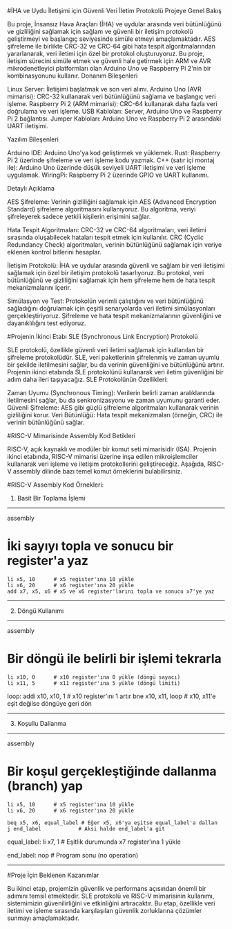#İHA ve Uydu İletişimi için Güvenli Veri İletim Protokolü
Projeye Genel Bakış

Bu proje, İnsansız Hava Araçları (İHA) ve uydular arasında veri bütünlüğünü ve gizliliğini sağlamak için sağlam ve güvenli bir iletişim protokolü geliştirmeyi ve başlangıç seviyesinde simüle etmeyi amaçlamaktadır. AES şifreleme ile birlikte CRC-32 ve CRC-64 gibi hata tespit algoritmalarından yararlanarak, veri iletimi için özel bir protokol oluşturuyoruz. Bu proje, iletişim sürecini simüle etmek ve güvenli hale getirmek için ARM ve AVR mikrodenetleyici platformları olan Arduino Uno ve Raspberry Pi 2'nin bir kombinasyonunu kullanır.
Donanım Bileşenleri

Linux Server: İletişimi başlatmak ve son veri alımı.
Arduino Uno (AVR mimarisi): CRC-32 kullanarak veri bütünlüğünü sağlama ve başlangıç veri işleme.
Raspberry Pi 2 (ARM mimarisi): CRC-64 kullanarak daha fazla veri doğrulama ve veri işleme.
USB Kabloları: Server, Arduino Uno ve Raspberry Pi 2 bağlantısı.
Jumper Kabloları: Arduino Uno ve Raspberry Pi 2 arasındaki UART iletişimi.

Yazılım Bileşenleri

Arduino IDE: Arduino Uno'ya kod geliştirmek ve yüklemek.
Rust: Raspberry Pi 2 üzerinde şifreleme ve veri işleme kodu yazmak.
C++ (satır içi montaj ile): Arduino Uno üzerinde düşük seviyeli UART iletişimi ve veri işleme uygulamak.
WiringPi: Raspberry Pi 2 üzerinde GPIO ve UART kullanımı.

Detaylı Açıklama

AES Şifreleme: Verinin gizliliğini sağlamak için AES (Advanced Encryption Standard) şifreleme algoritmasını kullanıyoruz. Bu algoritma, veriyi şifreleyerek sadece yetkili kişilerin erişimini sağlar.

Hata Tespit Algoritmaları: CRC-32 ve CRC-64 algoritmaları, veri iletimi sırasında oluşabilecek hataları tespit etmek için kullanılır. CRC (Cyclic Redundancy Check) algoritmaları, verinin bütünlüğünü sağlamak için veriye eklenen kontrol bitlerini hesaplar.

İletişim Protokolü: İHA ve uydular arasında güvenli ve sağlam bir veri iletişimi sağlamak için özel bir iletişim protokolü tasarlıyoruz. Bu protokol, veri bütünlüğünü ve gizliliğini sağlamak için hem şifreleme hem de hata tespit mekanizmalarını içerir.

Simülasyon ve Test: Protokolün verimli çalıştığını ve veri bütünlüğünü sağladığını doğrulamak için çeşitli senaryolarda veri iletimi simülasyonları gerçekleştiriyoruz. Şifreleme ve hata tespit mekanizmalarının güvenliğini ve dayanıklılığını test ediyoruz.

#Projenin İkinci Etabı
SLE (Synchronous Link Encryption) Protokolü

SLE protokolü, özellikle güvenli veri iletimi sağlamak için kullanılan bir şifreleme protokolüdür. SLE, veri paketlerinin şifrelenmiş ve zaman uyumlu bir şekilde iletilmesini sağlar, bu da verinin güvenliğini ve bütünlüğünü artırır. Projenin ikinci etabında SLE protokolünü kullanarak veri iletim güvenliğini bir adım daha ileri taşıyacağız.
SLE Protokolünün Özellikleri:

Zaman Uyumu (Synchronous Timing): Verilerin belirli zaman aralıklarında iletilmesini sağlar, bu da senkronizasyonu ve zaman uyumunu garanti eder.
Güvenli Şifreleme: AES gibi güçlü şifreleme algoritmaları kullanarak verinin gizliliğini korur.
Veri Bütünlüğü: Hata tespit mekanizmaları (örneğin, CRC) ile verinin bütünlüğünü sağlar.

#RISC-V Mimarisinde Assembly Kod Betikleri

RISC-V, açık kaynaklı ve modüler bir komut seti mimarisidir (ISA). Projenin ikinci etabında, RISC-V mimarisi üzerine inşa edilen mikroişlemciler kullanarak veri işleme ve iletişim protokollerini geliştireceğiz. Aşağıda, RISC-V assembly dilinde bazı temel komut örneklerini bulabilirsiniz.

#RISC-V Assembly Kod Örnekleri:
1. Basit Bir Toplama İşlemi
***
assembly

# İki sayıyı topla ve sonucu bir register'a yaz
    li x5, 10      # x5 register'ına 10 yükle
    li x6, 20      # x6 register'ına 20 yükle
    add x7, x5, x6 # x5 ve x6 register'larını topla ve sonucu x7'ye yaz
***
2. Döngü Kullanımı
***
assembly

# Bir döngü ile belirli bir işlemi tekrarla
    li x10, 0      # x10 register'ına 0 yükle (döngü sayacı)
    li x11, 5      # x11 register'ına 5 yükle (döngü limiti)

loop:
    addi x10, x10, 1 # x10 register'ını 1 artır
    bne x10, x11, loop # x10, x11'e eşit değilse döngüye geri dön
***
3. Koşullu Dallanma
***
assembly

# Bir koşul gerçekleştiğinde dallanma (branch) yap
    li x5, 10      # x5 register'ına 10 yükle
    li x6, 20      # x6 register'ına 20 yükle

    beq x5, x6, equal_label # Eğer x5, x6'ya eşitse equal_label'a dallan
    j end_label            # Aksi halde end_label'a git

equal_label:
    li x7, 1       # Eşitlik durumunda x7 register'ına 1 yükle

end_label:
    nop            # Program sonu (no operation)
***
#Proje İçin Beklenen Kazanımlar

Bu ikinci etap, projemizin güvenlik ve performans açısından önemli bir adımını temsil etmektedir. SLE protokolü ve RISC-V mimarisinin kullanımı, sistemimizin güvenilirliğini ve etkinliğini artıracaktır. Bu etap, özellikle veri iletimi ve işleme sırasında karşılaşılan güvenlik zorluklarına çözümler sunmayı amaçlamaktadır.
